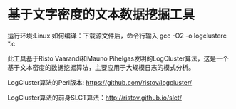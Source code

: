 # 基于文字密度的文本数据挖掘工具

运行环境:Linux
如何编译：下载源文件后，命令行输入 gcc -O2 -o logclusterc *.c

此工具基于Risto Vaarandi和Mauno Pihelgas发明的LogCluster算法，这是一个基于文本密度的数据挖掘算法，主要应用于大规模日志的模式分析。

LogCluster算法的Perl版本: https://github.com/ristov/logcluster/

LogCluster算法的前身SLCT算法：http://ristov.github.io/slct/